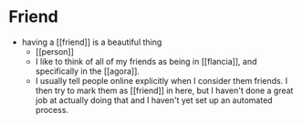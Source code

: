 # Friend

- having a [[friend]] is a beautiful thing
  - [[person]]
  - I like to think of all of my friends as being in [[flancia]], and specifically in the [[agora]].
  - I usually tell people online explicitly when I consider them friends. I then try to mark them as [[friend]] in here, but I haven't done a great job at actually doing that and I haven't yet set up an automated process.

